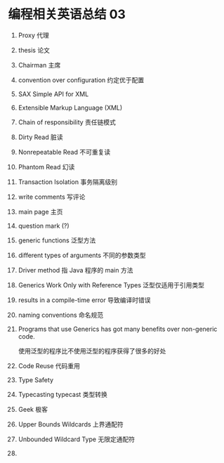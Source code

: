 # 编程相关英语总结 03

1. Proxy 代理

2. thesis 论文

3. Chairman 主席

4. convention over configuration 约定优于配置

5. SAX Simple API for XML

6. Extensible Markup Language (XML) 

7. Chain of responsibility 责任链模式

8. Dirty Read 脏读

9. Nonrepeatable Read 不可重复读

10. Phantom Read 幻读

11. Transaction Isolation 事务隔离级别

12. write comments 写评论

13. main page 主页

14. question mark (?)

15. generic functions 泛型方法

16. different types of arguments 不同的参数类型

17. Driver method 指 Java 程序的 main 方法

18. Generics Work Only with Reference Types 泛型仅适用于引用类型

19. results in a compile-time error 导致编译时错误

20. naming conventions 命名规范

21. Programs that use Generics has got many benefits over non-generic code. 

    使用泛型的程序比不使用泛型的程序获得了很多的好处

22. Code Reuse 代码重用

23. Type Safety

24. Typecasting typecast 类型转换

25. Geek 极客

26. Upper Bounds Wildcards 上界通配符

27. Unbounded Wildcard Type 无限定通配符

28. 

